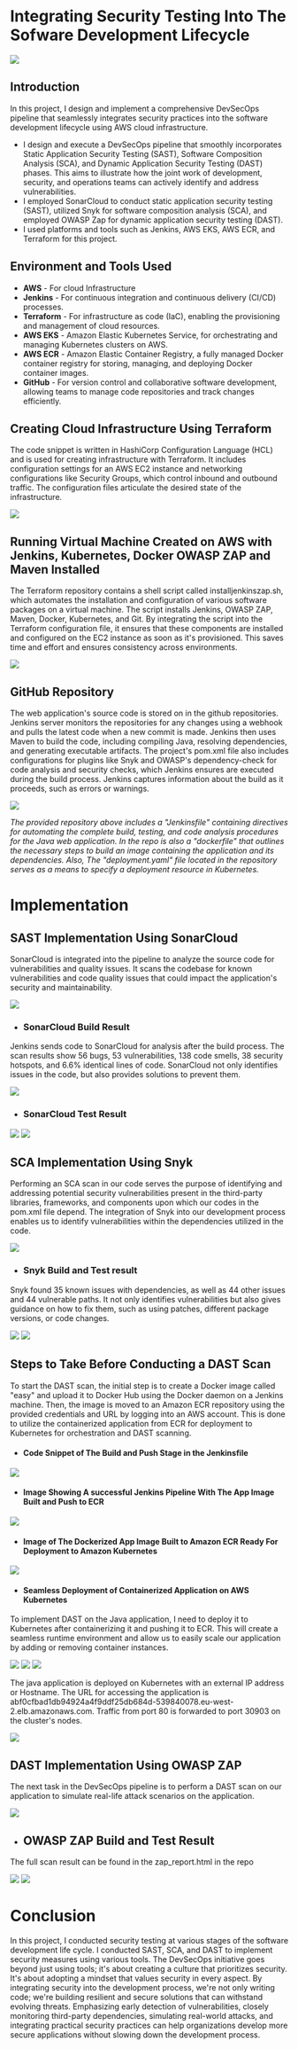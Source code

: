 # Integrating Security Testing Into The Sofware Development Lifecycle
<img src="https://raw.githubusercontent.com/bayulus/devsecops-jenkins-aws/d43e6146dfefaf7f5902677e2872684f4f15d64a/images/DevSecOps-%20Project%20Dissertation.jpg" >

<h2>Introduction</h2> 

In this project, I design and implement a comprehensive DevSecOps pipeline that seamlessly integrates security practices into the software development lifecycle using AWS cloud infrastructure.
  * I design and execute a DevSecOps pipeline that smoothly incorporates Static Application Security Testing (SAST), Software Composition Analysis (SCA), and Dynamic Application Security Testing (DAST) phases. This aims to illustrate how the joint work of development, security, and operations teams can actively identify and address vulnerabilities.
  * I employed SonarCloud to conduct static application security testing (SAST), utilized Snyk for software composition analysis (SCA), and employed OWASP Zap for dynamic application security testing (DAST).
  * I used  platforms and tools such as Jenkins, AWS EKS, AWS ECR, and Terraform for this project.

<h2>Environment and Tools Used</h2>

 * **AWS** - For cloud Infrastructure
 * **Jenkins** -  For continuous integration and continuous delivery (CI/CD) processes.
 * **Terraform** - For infrastructure as code (IaC), enabling the provisioning and management of cloud resources.
 * **AWS EKS** -  Amazon Elastic Kubernetes Service, for orchestrating and managing Kubernetes clusters on AWS.
 * **AWS ECR** - Amazon Elastic Container Registry, a fully managed Docker container registry for storing, managing, and deploying Docker container images.
 * **GitHub** -  For version control and collaborative software development, allowing teams to manage code repositories and track changes efficiently.

<h2>Creating Cloud Infrastructure Using Terraform</h2>
<p>The code snippet is written in HashiCorp Configuration Language (HCL) and is used for creating infrastructure with Terraform. It includes configuration settings for an AWS EC2 instance and networking configurations like Security Groups, which control inbound and outbound traffic. The configuration files articulate the desired state of the infrastructure.</p>

<img src="https://github.com/bayulus/devsecops-jenkins-aws/blob/main/images/mainft.png?raw=true" >

<h2>Running Virtual Machine Created on AWS with Jenkins, Kubernetes, Docker OWASP ZAP and Maven Installed</h2>
<p>The Terraform repository contains a shell script called installjenkinszap.sh, which automates the installation and configuration of various software packages on a virtual machine. The script installs Jenkins, OWASP ZAP, Maven, Docker, Kubernetes, and Git. By integrating the script into the Terraform configuration file, it ensures that these components are installed and configured on the EC2 instance as soon as it's provisioned. This saves time and effort and ensures consistency across environments.</p>

<img src="https://github.com/bayulus/devsecops-jenkins-aws/blob/main/images/8.png" >

<h2>GitHub Repository</h2>
<p>The web application's source code is stored on  in the github repositories. Jenkins server monitors the repositories for any changes using a webhook and pulls the latest code when a new commit is made. Jenkins then uses Maven to build the code, including compiling Java, resolving dependencies, and generating executable artifacts. The project's pom.xml file also includes configurations for plugins like Snyk and OWASP's dependency-check for code analysis and security checks, which Jenkins ensures are executed during the build process. Jenkins captures information about the build as it proceeds, such as errors or warnings.</p>

<img src="https://github.com/bayulus/devsecops-jenkins-aws/blob/main/images/gitrepo.png?raw=true" >

_The provided repository above includes a "Jenkinsfile" containing directives for automating the complete build, testing, and code analysis procedures for the Java web application. In the repo is also a "dockerfile" that outlines the necessary steps to build an image containing the application and its dependencies. Also, The "deployment.yaml" file located in the repository serves as a means to specify a deployment resource in Kubernetes._

<h1>Implementation<h2></h2>

<h2>SAST Implementation Using SonarCloud</h2>

<p>SonarCloud is integrated into the pipeline to analyze the source code for vulnerabilities and quality issues. It scans the codebase for known vulnerabilities and code quality issues that could impact the application's security and maintainability.</p>

<img src="https://github.com/bayulus/devsecops-jenkins-aws/blob/main/images/sonarcloud.PNG?raw=true" >

 * <h3>SonarCloud Build Result</h3>
 <p>Jenkins sends code to SonarCloud for analysis after the build process. The scan results show 56 bugs, 53 vulnerabilities, 138 code smells, 38 security hotspots, and 6.6% identical lines of code. SonarCloud not only identifies issues in the code, but also provides solutions to prevent them.</p>
 <img src="https://github.com/bayulus/devsecops-jenkins-aws/blob/main/images/18.PNG?raw=true" >

 * <h3>SonarCloud Test Result</h3>
 <img src="https://github.com/bayulus/devsecops-jenkins-aws/blob/main/images/19.PNG?raw=true" >
 <img src="https://github.com/bayulus/devsecops-jenkins-aws/blob/main/images/20.PNG?raw=true" >

<h2>SCA Implementation Using Snyk</h2>

<p>Performing an SCA scan in our code serves the purpose of identifying and addressing potential security vulnerabilities present in the third-party libraries, frameworks, and components upon which our codes in the pom.xml file depend. The integration of Snyk into our development process enables us to identify vulnerabilities within the dependencies utilized in the code.</p>

<img src="https://github.com/bayulus/devsecops-jenkins-aws/blob/main/images/21.PNG?raw=true" >

 * <h3>Snyk Build and Test result</h3>
 <p>Snyk found 35 known issues with dependencies, as well as 44 other issues and 44 vulnerable paths. It not only identifies vulnerabilities but also gives guidance on how to fix them, such as using patches, different package versions, or code changes.</p>
   <img src="https://github.com/bayulus/devsecops-jenkins-aws/blob/main/images/22.PNG?raw=true" >
   <img src="https://github.com/bayulus/devsecops-jenkins-aws/blob/main/images/23.PNG?raw=true" >

<h2>Steps to Take Before Conducting a DAST Scan</h2>
<p>To start the DAST scan, the initial step is to create a Docker image called "easy" and upload it to Docker Hub using the Docker daemon on a Jenkins machine. Then, the image is moved to an Amazon ECR repository using the provided credentials and URL by logging into an AWS account. This is done to utilize the containerized application from ECR for deployment to Kubernetes for orchestration and DAST scanning. </p>

 * <h4>Code Snippet of The Build and Push Stage in the Jenkinsfile</h4>
 <img src="https://github.com/bayulus/devsecops-jenkins-aws/blob/main/images/26.PNG?raw=true" >

 * <h4>Image Showing A successful Jenkins Pipeline With The App Image Built and Push to ECR</h4>
 <img src="https://github.com/bayulus/devsecops-jenkins-aws/blob/main/images/24.PNG?raw=true" >

 * <h4>Image of The Dockerized App Image Built to Amazon ECR Ready For Deployment to Amazon Kubernetes</h4>
 <img src="https://github.com/bayulus/devsecops-jenkins-aws/blob/main/images/25.PNG?raw=true" >

 * <h4>Seamless Deployment of Containerized Application on AWS Kubernetes</h4>
 <p>To implement DAST on the Java application, I need to deploy it to Kubernetes after containerizing it and pushing it to ECR. This will create a seamless runtime environment and allow us to easily scale our application by adding or removing container instances.</p>
 <img src="https://github.com/bayulus/devsecops-jenkins-aws/blob/main/images/29.PNG?raw=true" > 
 <img src="https://github.com/bayulus/devsecops-jenkins-aws/blob/main/images/28.PNG?raw=true" >
 <img src="https://github.com/bayulus/devsecops-jenkins-aws/blob/main/images/30.PNG?raw=true" >

 <p>The java application is deployed on Kubernetes with an external IP address or Hostname. The URL for accessing the application is abf0cfbad1db94924a4f9ddf25db684d-539840078.eu-west-2.elb.amazonaws.com. Traffic from port 80 is forwarded to port 30903 on the cluster's nodes.</p>

 <img src="https://github.com/bayulus/devsecops-jenkins-aws/blob/main/images/31.PNG?raw=true" >


<h2>DAST Implementation Using OWASP ZAP</h2>
<p>The next task in the DevSecOps pipeline is to perform a DAST scan on our application to simulate real-life attack scenarios on the  application.</p>

<img src="https://github.com/bayulus/devsecops-jenkins-aws/blob/main/images/35.PNG?raw=true" >

 * <h2> OWASP ZAP Build and Test Result </h2>
 The full scan result can be found in the zap_report.html in the repo

 <img src="https://github.com/bayulus/devsecops-jenkins-aws/blob/main/images/32.PNG?raw=true">
 <img src="https://github.com/bayulus/devsecops-jenkins-aws/blob/main/images/34.PNG?raw=true" >

<h1>Conclusion</h1>
<p>In this project, I conducted security testing at various stages of the software development life cycle. I conducted SAST, SCA, and DAST to implement security measures using various tools. The DevSecOps initiative goes beyond just using tools; it's about creating a culture that prioritizes security. It's about adopting a mindset that values security in every aspect. By integrating security into the development process, we're not only writing code; we're building resilient and secure solutions that can withstand evolving threats. Emphasizing early detection of vulnerabilities, closely monitoring third-party dependencies, simulating real-world attacks, and integrating practical security practices can help organizations develop more secure applications without slowing down the development process.</p>
